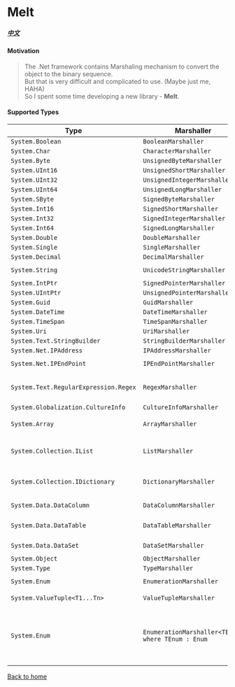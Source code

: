# Melt
##### [中文](./readme.zh-tw.md)

#### Motivation
> The .Net framework contains Marshaling mechanism to convert the object to the binary sequence.  
> But that is very difficult and complicated to use. (Maybe just me, HAHA)  
> So I spent some time developing a new library - **Melt**.

#### Supported Types

| Type | Marshaller | Dependency
| --- | --- | --- |
| ```System.Boolean``` | ```BooleanMarshaller``` |
| ```System.Char``` | ```CharacterMarshaller``` |
| ```System.Byte``` | ```UnsignedByteMarshaller``` |
| ```System.UInt16``` | ```UnsignedShortMarshaller``` |
| ```System.UInt32``` | ```UnsignedIntegerMarshaller``` |
| ```System.UInt64``` | ```UnsignedLongMarshaller``` |
| ```System.SByte``` | ```SignedByteMarshaller``` |
| ```System.Int16``` | ```SignedShortMarshaller``` |
| ```System.Int32``` | ```SignedIntegerMarshaller``` |
| ```System.Int64``` | ```SignedLongMarshaller``` |
| ```System.Double``` | ```DoubleMarshaller``` |
| ```System.Single``` | ```SingleMarshaller``` |
| ```System.Decimal``` | ```DecimalMarshaller``` |
| ```System.String``` | ```UnicodeStringMarshaller``` | ```SignedLongMarshaller``` ```SignedIntegerMarshaller```
| ```System.IntPtr``` | ```SignedPointerMarshaller``` | ```SignedIntegerMarshaller```
| ```System.UIntPtr``` | ```UnsignedPointerMarshaller``` | ```SignedIntegerMarshaller```
| ```System.Guid``` | ```GuidMarshaller``` |
| ```System.DateTime``` | ```DateTimeMarshaller``` | ```SignedLongMarshaller``` 
| ```System.TimeSpan``` | ```TimeSpanMarshaller``` | ```SignedLongMarshaller``` 
| ```System.Uri``` | ```UriMarshaller``` | ```UnicodeStringMarshaller```
| ```System.Text.StringBuilder``` | ```StringBuilderMarshaller``` | ```UnicodeStringMarshaller```
| ```System.Net.IPAddress``` | ```IPAddressMarshaller``` | ```SignedIntegerMarshaller```
| ```System.Net.IPEndPoint``` | ```IPEndPointMarshaller```| ```IPAddressMarshaller``` ```SignedIntegerMarshaller```
| ```System.Text.RegularExpression.Regex``` | ```RegexMarshaller``` | ```SignedIntegerMarshaller``` ```SignedShortMarshaller``` ```TimeSpanMarshaller``` ```UnicodeStringMarshaller```
| ```System.Globalization.CultureInfo``` | ```CultureInfoMarshaller``` | ```SignedIntegerMarshaller``` 
| ```System.Array``` | ```ArrayMarshaller``` | ```SignedIntegerMarshaller``` ```TypeMarshaller``` ```ObjectMarshaller```
| ```System.Collection.IList``` | ```ListMarshaller``` | ```SignedIntegerMarshaller``` ```SignedByteMarshaller``` ```TypeMarshaller``` ```ObjectMarshaller```
| ```System.Collection.IDictionary``` | ```DictionaryMarshaller``` | ```SignedIntegerMarshaller``` ```SignedByteMarshaller``` ```TypeMarshaller``` ```ObjectMarshaller```
| ```System.Data.DataColumn``` | ```DataColumnMarshaller``` | ```TypeMarshaller``` ```UnicodeStringMarshaller```
| ```System.Data.DataTable``` | ```DataTableMarshaller``` | ```DataColumnMarshaller``` ```ArrayMarshaller``` ```ObjectMarshaller```
| ```System.Data.DataSet``` | ```DataSetMarshaller``` | ```DataTableMarshaller``` ```ArrayMarshaller```
| ```System.Object``` | ```ObjectMarshaller``` | ```*```
| ```System.Type``` | ```TypeMarshaller``` | ```UnicodeStringMarshaller```
| ```System.Enum``` | ```EnumerationMarshaller``` | ```TypeMarshaller``` ```ObjectMarshaller``` 
| ```System.ValueTuple<T1...Tn>``` | ```ValueTupleMarshaller``` | ```ObjectMarshaller``` ```SignedIntegerMarshaller```
| ```System.Enum``` | ```EnumerationMarshaller<TEnum> where TEnum : Enum``` | ```UnsignedByteMarshaller``` ```UnsignedShortMarshaller``` ```UnsignedIntegerMarshaller``` ```UnsignedLongMarshaller``` ```SignedByteMarshaller``` ```SignedShortMarshaller``` ```SignedIntegerMarshaller``` ```SignedLongMarshaller``` 

 
[Back to home](../../../)